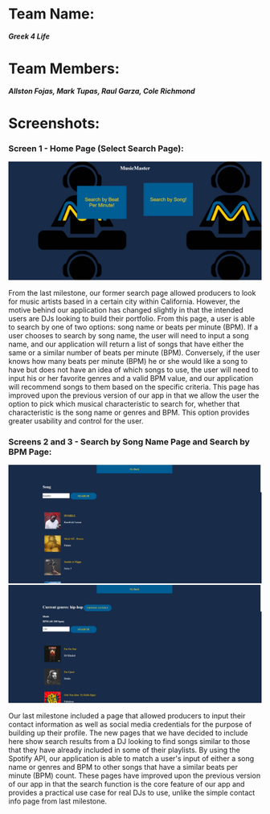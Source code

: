 # Team Name: 
___Greek 4 Life___

# Team Members: 
___Allston Fojas, Mark Tupas, Raul Garza, Cole Richmond___

# Screenshots:
### Screen 1 - Home Page (Select Search Page):
![Screenshot](/milestone3_pics/home.JPG)

From the last milestone, our former search page allowed producers to look for music artists based in a certain city within California. However, the motive behind our application has changed slightly in that the intended users are DJs looking to build their portfolio. From this page, a user is able to search by one of two options: song name or beats per minute (BPM). If a user chooses to search by song name, the user will need to input a song name, and our application will return a list of songs that have either the same or a similar number of beats per minute (BPM). Conversely, if the user knows how many beats per minute (BPM) he or she would like a song to have but does not have an idea of which songs to use, the user will need to input his or her favorite genres and a valid BPM value, and our application will recommend songs to them based on the specific criteria. This page has improved upon the previous version of our app in that we allow the user the option to pick which musical characteristic to search for, whether that characteristic is the song name or genres and BPM. This option provides greater usability and control for the user.

### Screens 2 and 3 - Search by Song Name Page and Search by BPM Page:
![Screenshot](/milestone3_pics/search_by_song.JPG)
![Screenshot](/milestone3_pics/search_by_bpm.JPG)

Our last milestone included a page that allowed producers to input their contact information as well as social media credentials for the purpose of building up their profile. The new pages that we have decided to include here show search results from a DJ looking to find songs similar to those that they have already included in some of their playlists. By using the Spotify API, our application is able to match a user's input of either a song name or genres and BPM to other songs that have a similar beats per minute (BPM) count. These pages have improved upon the previous version of our app in that the search function is the core feature of our app and provides a practical use case for real DJs to use, unlike the simple contact info page from last milestone.
